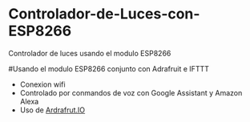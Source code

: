 # Controlador-de-Luces-con-ESP8266

Controlador de luces usando el modulo ESP8266

#Usando el modulo ESP8266 conjunto con Adrafruit e IFTTT

- Conexion wifi
- Controlado por conmandos de voz con Google Assistant y Amazon Alexa
- Uso de [Ardrafrut.IO](https://io.adafruit.com/)
